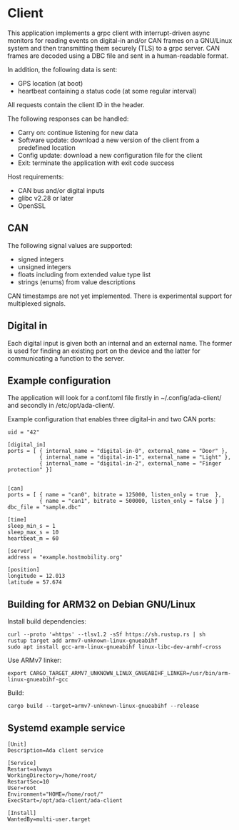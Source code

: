 # Client

This application implements a grpc client with interrupt-driven async
monitors for reading events on digital-in and/or CAN frames on a
GNU/Linux system and then transmitting them securely (TLS) to a grpc
server. CAN frames are decoded using a DBC file and sent in
a human-readable format.

In addition, the following data is sent:

- GPS location (at boot)
- heartbeat containing a status code (at some regular interval)

All requests contain the client ID in the header.

The following responses can be handled:

- Carry on: continue listening for new data
- Software update: download a new version of the client from a predefined location
- Config update: download a new configuration file for the client
- Exit: terminate the application with exit code success

Host requirements:

- CAN bus and/or digital inputs
- glibc v2.28 or later
- OpenSSL

## CAN

The following signal values are supported:

- signed integers
- unsigned integers
- floats including from extended value type list
- strings (enums) from value descriptions

CAN timestamps are not yet implemented. There is experimental support
for multiplexed signals.

## Digital in

Each digital input is given both an internal and an external name. The
former is used for finding an existing port on the device and the
latter for communicating a function to the server.

## Example configuration

The application will look for a conf.toml file firstly in
~/.config/ada-client/ and secondly in /etc/opt/ada-client/.

Example configuration that enables three digital-in and two CAN ports:

```
uid = "42"

[digital_in]
ports = [ { internal_name = "digital-in-0", external_name = "Door" },
          { internal_name = "digital-in-1", external_name = "Light" },
          { internal_name = "digital-in-2", external_name = "Finger protection" }]


[can]
ports = [ { name = "can0", bitrate = 125000, listen_only = true  },
          { name = "can1", bitrate = 500000, listen_only = false } ]
dbc_file = "sample.dbc"

[time]
sleep_min_s = 1
sleep_max_s = 10
heartbeat_m = 60

[server]
address = "example.hostmobility.org"

[position]
longitude = 12.013
latitude = 57.674
```

## Building for ARM32 on Debian GNU/Linux

Install build dependencies:

```
curl --proto '=https' --tlsv1.2 -sSf https://sh.rustup.rs | sh
rustup target add armv7-unknown-linux-gnueabihf
sudo apt install gcc-arm-linux-gnueabihf linux-libc-dev-armhf-cross
```

Use ARMv7 linker:

```
export CARGO_TARGET_ARMV7_UNKNOWN_LINUX_GNUEABIHF_LINKER=/usr/bin/arm-linux-gnueabihf-gcc
```

Build:

```
cargo build --target=armv7-unknown-linux-gnueabihf --release
```

## Systemd example service

```
[Unit]
Description=Ada client service

[Service]
Restart=always
WorkingDirectory=/home/root/
RestartSec=10
User=root
Environment="HOME=/home/root/"
ExecStart=/opt/ada-client/ada-client

[Install]
WantedBy=multi-user.target
```
